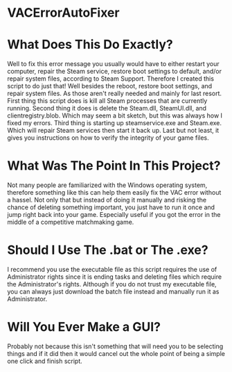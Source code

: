 # VACErrorAutoFixer
# What Does This Do Exactly?
Well to fix this error message you usually would have to either restart your computer, repair the Steam service, restore boot settings to default, and/or repair system files, according to Steam Support. Therefore I created this script to do just that! Well besides the reboot, restore boot settings, and repair system files. As those aren't really needed and mainly for last resort.
First thing this script does is kill all Steam processes that are currently running.
Second thing it does is delete the Steam.dll, SteamUI.dll, and clientregistry.blob. Which may seem a bit sketch, but this was always how I fixed my errors. Third thing is starting up steamservice.exe and Steam.exe. Which will repair Steam services then start it back up.
Last but not least, it gives you instructions on how to verify the integrity of your game files.
# What Was The Point In This Project?
Not many people are familiarized with the Windows operating system, therefore something like this can help them easily fix the VAC error without a hassel. Not only that but instead of doing it manually and risking the chance of deleting something important, you just have to run it once and jump right back into your game. Especially useful if you got the error in the middle of a competitive matchmaking game.
# Should I Use The .bat or The .exe?
I recommend you use the executable file as this script requires the use of Administrator rights since it is ending tasks and deleting files which require the Administrator's rights. Although if you do not trust my executable file, you can always just download the batch file instead and manually run it as Administrator.
# Will You Ever Make a GUI?
Probably not because this isn't something that will need you to be selecting things and if it did then it would cancel out the whole point of being a simple one click and finish script.
